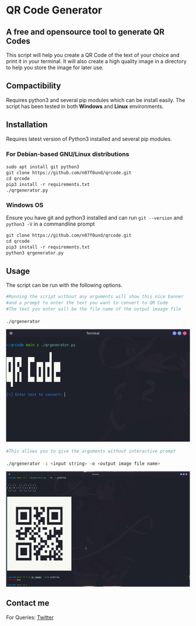 # **QR Code Generator**

<!-- ![prompt](qr_images/output.png) -->

## **A free and opensource tool to generate QR Codes**

This script will help you create a QR Code of the text of your choice and print it in your terminal. It will also create a high quality image in a directory to help you store the image for later use.

## **Compactibility**

Requires python3 and several pip modules which can be install easily.
The script has been tested in both **Windows** and **Linux** environments.

## **Installation**

Requires latest version of Python3 installed and several pip modules.

### **For Debian-based GNU/Linux distributions**

```linux
sudo apt install git python3
git clone https://github.com/n07f0und/qrcode.git
cd qrcode
pip3 install -r requirements.txt
./qrgenerator.py
```

### **Windows OS**

Ensure you have git and python3 installed and can run ```git --version``` and ```python3 -V``` in a commandline prompt

```windows
git clone https://github.com/n07f0und/qrcode.git
cd qrcode
pip3 install -r requirements.txt
python3 qrgenerator.py
```

## **Usage**

The script can be run  with the following options.

```bash
#Running the script without any arguments will show this nice banner
#and a prompt to enter the text you want to convert to QR Code
#The text you enter will be the file name of the output imaage file

./qrgenerator

```

![prompt](qr_images/prompt.png)

```bash
#This allows you to give the arguments without interactive prompt

./qrgenerator -i <input string> -o <output image file name>

```

![prompt](qr_images/output.png)

## **Contact me**

For Queries: [Twitter](https://twitter.com/@_K3voh)
